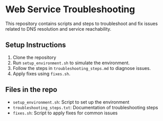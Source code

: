 # Web Service Troubleshooting

This repository contains scripts and steps to troubleshoot and fix issues related to DNS resolution and service reachability.

## Setup Instructions
1. Clone the repository
2. Run `setup_environment.sh` to simulate the environment.
3. Follow the steps in `troubleshooting_steps.md` to diagnose issues.
4. Apply fixes using `fixes.sh`.

## Files in the repo
- `setup_environment.sh`: Script to set up the environment
- `troubleshooting_steps.txt`: Documentation of troubleshooting steps
- `fixes.sh`: Script to apply fixes for common issues
